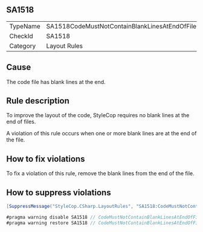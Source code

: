 ﻿## SA1518

<table>
<tr>
  <td>TypeName</td>
  <td>SA1518CodeMustNotContainBlankLinesAtEndOfFile</td>
</tr>
<tr>
  <td>CheckId</td>
  <td>SA1518</td>
</tr>
<tr>
  <td>Category</td>
  <td>Layout Rules</td>
</tr>
</table>

## Cause

The code file has blank lines at the end.

## Rule description

To improve the layout of the code, StyleCop requires no blank lines at the end of files.

A violation of this rule occurs when one or more blank lines are at the end of the file.

## How to fix violations

To fix a violation of this rule, remove the blank lines from the end of the file.

## How to suppress violations

```csharp
[SuppressMessage("StyleCop.CSharp.LayoutRules", "SA1518:CodeMustNotContainBlankLinesAtEndOfFile", Justification = "Reviewed.")]
```

```csharp
#pragma warning disable SA1518 // CodeMustNotContainBlankLinesAtEndOfFile
#pragma warning restore SA1518 // CodeMustNotContainBlankLinesAtEndOfFile
```
